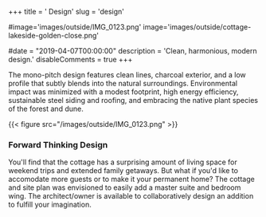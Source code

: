 +++
title = '            Design'
slug = 'design'

#image='images/outside/IMG_0123.png'
image='images/outside/cottage-lakeside-golden-close.png'

#date = "2019-04-07T00:00:00"
description = 'Clean, harmonious, modern design.'
disableComments = true
+++

The mono-pitch design features clean lines, charcoal exterior, and a low profile that subtly blends into the natural surroundings.
Environmental impact was minimized with a modest footprint, high energy efficiency, sustainable steel siding and roofing, and embracing the native plant species of the forest and dune.

{{< figure src="/images/outside/IMG_0123.png" >}}

### Forward Thinking Design

You'll find that the cottage has a surprising amount of living space for weekend trips and extended family getaways. But what if you'd like to accomodate more guests or to make it your permanent home? The cottage and site plan was envisioned to easily add a master suite and bedroom wing.  The architect/owner is available to collaboratively design an addition to fulfill your imagination.
